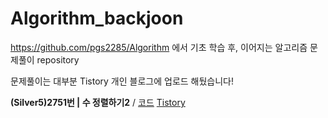 # Algorithm_backjoon

https://github.com/pgs2285/Algorithm 에서 기초 학습 후, 이어지는 알고리즘 문제풀이 repository

문제풀이는 대부분 Tistory 개인 블로그에 업로드 해뒀습니다!


**(Silver5)2751번 | 수 정렬하기2** / [코드](./2751_Sort/Sort/2751_Sort.cpp) [Tistory](https://jisung-it.tistory.com/12)
